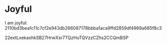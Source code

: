 # Joyful

I am joyful: 2110bd3bea1c11c7cf2e943db266087178bbba1aca9ffd2859df4969a685f8c3


22extLxekaxhkSB27HrwXsr7TQzHuTQVzzCZhs2CCQmBSP
